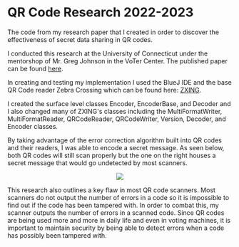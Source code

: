 # QR Code Research 2022-2023

The code from my research paper that I created in order to discover the effectiveness of secret data sharing in QR codes.

I conducted this research at the University of Connecticut under the mentorshop of Mr. Greg Johnson in the VoTer Center. The published paper can be found [here](https://github.com/dlach1/QRResearch2022-2023/blob/main/Dan%20LaChance%20Research%20Article%202023.pdf).

In creating and testing my implementation I used the BlueJ IDE and the base QR Code reader Zebra Crossing which can be found here: [ZXING](https://zxing.github.io/zxing/apidocs/).

I created the surface level classes Encoder, EncoderBase, and Decoder and I also changed many of ZXING's classes including the MultiFormatWriter, MultiFormatReader, QRCodeReader, QRCodeWriter, Version, Decoder, and Encoder classes.

By taking advantage of the error correction algorithm built into QR codes and their readers, I was able to encode a secret message. As seen below, both QR codes will still scan properly but the one on the right houses a secret message that would
go undetected by most scanners. 
<p align="center">
  <img src="https://github.com/dlach1/QRResearch2022-2023/assets/94641554/b9b33427-0048-488e-8c7c-f2e6488fe0ea">
</p>

This research also outlines a key flaw in most QR code scanners. Most scanners do not output the number of errors in a code so it is impossible to find out if the code has been tampered with. In order to combat this, my scanner outputs the number of
errors in a scanned code. Since QR codes are being used more and more in daily life and even in voting machines, it is important to maintain security by being able to detect errors when a code has possibly been tampered with.
